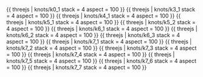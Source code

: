 {{ threejs | knots/k0_1  stack = 4 aspect = 100 }}
{{ threejs | knots/k3_1  stack = 4 aspect = 100 }}
{{ threejs | knots/k4_1  stack = 4 aspect = 100 }}
{{ threejs | knots/k5_1  stack = 4 aspect = 100 }}
{{ threejs | knots/k5_2  stack = 4 aspect = 100 }}
{{ threejs | knots/k6_1  stack = 4 aspect = 100 }}
{{ threejs | knots/k6_2  stack = 4 aspect = 100 }}
{{ threejs | knots/k6_3  stack = 4 aspect = 100 }}
{{ threejs | knots/k7_1  stack = 4 aspect = 100 }}
{{ threejs | knots/k7_2  stack = 4 aspect = 100 }}
{{ threejs | knots/k7_3  stack = 4 aspect = 100 }}
{{ threejs | knots/k7_4  stack = 4 aspect = 100 }}
{{ threejs | knots/k7_5  stack = 4 aspect = 100 }}
{{ threejs | knots/k7_6  stack = 4 aspect = 100 }}
{{ threejs | knots/k7_7  stack = 4 aspect = 100 }}